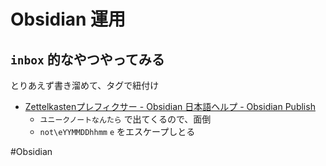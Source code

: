 # Obsidian 運用

## `inbox` 的なやつやってみる

とりあえず書き溜めて、タグで紐付け

- [Zettelkastenプレフィクサー - Obsidian 日本語ヘルプ - Obsidian Publish](https://publish.obsidian.md/help-ja/%E3%83%97%E3%83%A9%E3%82%B0%E3%82%A4%E3%83%B3/Zettelkasten%E3%83%97%E3%83%AC%E3%83%95%E3%82%A3%E3%82%AF%E3%82%B5%E3%83%BC)
  - `ユニークノートなんたら` で出てくるので、面倒
  - `not\eYYMMDDhhmm` `e` をエスケープしとる


#Obsidian